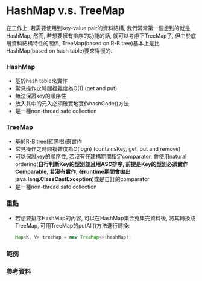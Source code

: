 # HashMap v.s. TreeMap

在工作上, 若需要使用到key-value pair的資料結構, 我們常常第一個想到的就是HashMap, 然而, 若想要擁有排序的功能的話, 就可以考慮下TreeMap了, 但由於底層資料結構特性的關係, TreeMap\(based on R-B tree\)基本上是比HashMap\(based on hash table\)要來得慢的.

### HashMap

* 基於hash table來實作
* 常見操作之時間複雜度為O\(1\) \(get and put\)
* 無法保證key的順序性
* 放入其中的元入必須確實地實作hashCode\(\)方法
* 是一種non-thread safe collection

### TreeMap

* 基於R-B tree\(紅黑樹\)來實作
* 常見操作之時間複雜度為O\(logn\) \(containsKey, get, put and remove\)
* 可以保證key的順序性, 若沒有在建構期間指定comparator, 會使用natural ordering\(**自行判斷Key的型別並且用ASC排序, 前提是Key的型別必須實作Comparable, 若沒有實作, 在runtime期間會拋出java.lang.ClassCastException**\)或是自訂的comparator
* 是一種non-thread safe collection

### 重點

* 若想要排序HashMap的內容, 可以在HashMap集合蒐集完資料後, 將其轉換成TreeMap, 可用TreeMap的putAll\(\)方法進行轉換:
  ```java
  Map<K, V> treeMap = new TreeMap<>(hashMap);
  ```

### 範例



### 參考資料



